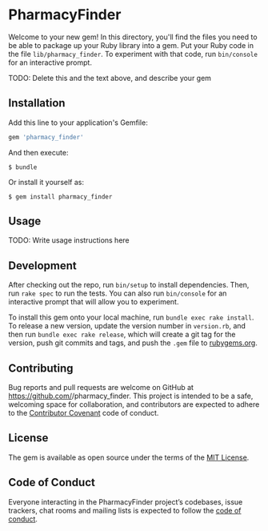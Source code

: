# PharmacyFinder

Welcome to your new gem! In this directory, you'll find the files you need to be able to package up your Ruby library into a gem. Put your Ruby code in the file `lib/pharmacy_finder`. To experiment with that code, run `bin/console` for an interactive prompt.

TODO: Delete this and the text above, and describe your gem

## Installation

Add this line to your application's Gemfile:

```ruby
gem 'pharmacy_finder'
```

And then execute:

    $ bundle

Or install it yourself as:

    $ gem install pharmacy_finder

## Usage

TODO: Write usage instructions here

## Development

After checking out the repo, run `bin/setup` to install dependencies. Then, run `rake spec` to run the tests. You can also run `bin/console` for an interactive prompt that will allow you to experiment.

To install this gem onto your local machine, run `bundle exec rake install`. To release a new version, update the version number in `version.rb`, and then run `bundle exec rake release`, which will create a git tag for the version, push git commits and tags, and push the `.gem` file to [rubygems.org](https://rubygems.org).

## Contributing

Bug reports and pull requests are welcome on GitHub at https://github.com/<ddhogan>/pharmacy_finder. This project is intended to be a safe, welcoming space for collaboration, and contributors are expected to adhere to the [Contributor Covenant](http://contributor-covenant.org) code of conduct.

## License

The gem is available as open source under the terms of the [MIT License](http://opensource.org/licenses/MIT).

## Code of Conduct

Everyone interacting in the PharmacyFinder project’s codebases, issue trackers, chat rooms and mailing lists is expected to follow the [code of conduct](https://github.com/<ddhogan>/pharmacy_finder/blob/master/CODE_OF_CONDUCT.md).
